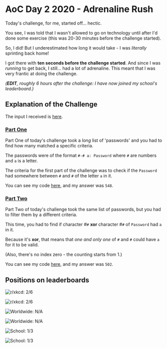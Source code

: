 # AoC Day 2 2020 - Adrenaline Rush
Today's challenge, for me, started off... hectic.

You see, I was told that I wasn't allowed to go on technology until after I'd done some exercise (this was 20-30 minutes before the challenge started).

So, I did! But I underestimated how long it would take - I was *literally* sprinting back home!

I got there with **ten seconds before the challenge started**. And since I was *running* to get back, I still... had a lot of adrenaline.
This meant that I was very frantic at doing the challenge.

*(**EDIT**, roughly 6 hours after the challenge: I have now joined my school's leaderboard.)*

## Explanation of the Challenge
The input I received is [here](https://github.com/TheXXOs/AdventOfCode/blob/main/My%20Solutions/2020/Day%202/input.txt).

### [Part One](https://adventofcode.com/2020/day/2)
Part One of today's challenge took a *long* list of 'passwords' and you had to find how many matched a specific criteria.

The passwords were of the format `#-# a: Password` where `#` are numbers and `a` is a letter.

The criteria for the first part of the challenge was to check if the `Password` had somewhere between `#` and `#` of the letter `a` in it.

You can see my code [here](https://github.com/TheXXOs/AdventOfCode/blob/main/My%20Solutions/2020/Day%202/2a.py), and my answer was `548`.

### [Part Two](https://adventofcode.com/2020/day/2#part2)
Part Two of today's challenge took the same list of passwords, but you had to filter them by a different criteria.

This time, you had to find if character #`#` **xor** character #`#` of `Password` had `a` in it.

Because it's **xor**, that means that *one and only one* of `#` and `#` could have `a` for it to be valid.

(Also, there's no index zero - the counting starts from 1.)

You can see my code [here](https://github.com/TheXXOs/AdventOfCode/blob/main/My%20Solutions/2020/Day%202/2b.py), and my answer was `502`.

## Positions on leaderboards
![r/xkcd: 2/6](https://img.shields.io/badge/r%2Fxkcd%20discord%20leaderboard%20(today)-2/6-green)

![r/xkcd: 2/6](https://img.shields.io/badge/r%2Fxkcd%20discord%20leaderboard%20(overall)-2/6-green)

![Worldwide: N/A](https://img.shields.io/badge/Worldwide%20leaderboard%20(today)-N%2FA-red)

![Worldwide: N/A](https://img.shields.io/badge/Worldwide%20leaderboard%20(overall)-N%2FA-red)

![School: 1/3](https://img.shields.io/badge/School%20leaderboard%20(today)-1/3-brightgreen)

![School: 1/3](https://img.shields.io/badge/School%20leaderboard%20(overall)-1/3-brightgreen)